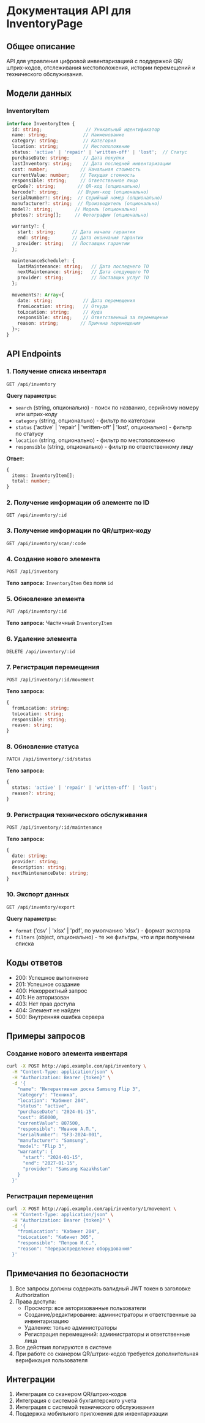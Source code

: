 # Документация API для InventoryPage

## Общее описание
API для управления цифровой инвентаризацией с поддержкой QR/штрих-кодов, отслеживания местоположения, истории перемещений и технического обслуживания.

## Модели данных

### InventoryItem
```typescript
interface InventoryItem {
  id: string;                // Уникальный идентификатор
  name: string;             // Наименование
  category: string;         // Категория
  location: string;         // Местоположение
  status: 'active' | 'repair' | 'written-off' | 'lost';  // Статус
  purchaseDate: string;     // Дата покупки
  lastInventory: string;    // Дата последней инвентаризации
  cost: number;            // Начальная стоимость
  currentValue: number;    // Текущая стоимость
  responsible: string;     // Ответственное лицо
  qrCode?: string;        // QR-код (опционально)
  barcode?: string;       // Штрих-код (опционально)
  serialNumber?: string;  // Серийный номер (опционально)
  manufacturer?: string;  // Производитель (опционально)
  model?: string;        // Модель (опционально)
  photos?: string[];     // Фотографии (опционально)
  
  warranty?: {
    start: string;      // Дата начала гарантии
    end: string;        // Дата окончания гарантии
    provider: string;   // Поставщик гарантии
  };
  
  maintenanceSchedule?: {
    lastMaintenance: string;   // Дата последнего ТО
    nextMaintenance: string;   // Дата следующего ТО
    provider: string;          // Поставщик услуг ТО
  };
  
  movements?: Array<{
    date: string;           // Дата перемещения
    fromLocation: string;   // Откуда
    toLocation: string;     // Куда
    responsible: string;    // Ответственный за перемещение
    reason: string;        // Причина перемещения
  }>;
}
```

## API Endpoints

### 1. Получение списка инвентаря
```
GET /api/inventory
```
**Query параметры:**
- `search` (string, опционально) - поиск по названию, серийному номеру или штрих-коду
- `category` (string, опционально) - фильтр по категории
- `status` ('active' | 'repair' | 'written-off' | 'lost', опционально) - фильтр по статусу
- `location` (string, опционально) - фильтр по местоположению
- `responsible` (string, опционально) - фильтр по ответственному лицу

**Ответ:**
```typescript
{
  items: InventoryItem[];
  total: number;
}
```

### 2. Получение информации об элементе по ID
```
GET /api/inventory/:id
```

### 3. Получение информации по QR/штрих-коду
```
GET /api/inventory/scan/:code
```

### 4. Создание нового элемента
```
POST /api/inventory
```
**Тело запроса:** `InventoryItem` без поля `id`

### 5. Обновление элемента
```
PUT /api/inventory/:id
```
**Тело запроса:** Частичный `InventoryItem`

### 6. Удаление элемента
```
DELETE /api/inventory/:id
```

### 7. Регистрация перемещения
```
POST /api/inventory/:id/movement
```
**Тело запроса:**
```typescript
{
  fromLocation: string;
  toLocation: string;
  responsible: string;
  reason: string;
}
```

### 8. Обновление статуса
```
PATCH /api/inventory/:id/status
```
**Тело запроса:**
```typescript
{
  status: 'active' | 'repair' | 'written-off' | 'lost';
  reason?: string;
}
```

### 9. Регистрация технического обслуживания
```
POST /api/inventory/:id/maintenance
```
**Тело запроса:**
```typescript
{
  date: string;
  provider: string;
  description: string;
  nextMaintenanceDate: string;
}
```

### 10. Экспорт данных
```
GET /api/inventory/export
```
**Query параметры:**
- `format` ('csv' | 'xlsx' | 'pdf', по умолчанию 'xlsx') - формат экспорта
- `filters` (object, опционально) - те же фильтры, что и при получении списка

## Коды ответов
- 200: Успешное выполнение
- 201: Успешное создание
- 400: Некорректный запрос
- 401: Не авторизован
- 403: Нет прав доступа
- 404: Элемент не найден
- 500: Внутренняя ошибка сервера

## Примеры запросов

### Создание нового элемента инвентаря
```bash
curl -X POST http://api.example.com/api/inventory \
  -H "Content-Type: application/json" \
  -H "Authorization: Bearer {token}" \
  -d '{
    "name": "Интерактивная доска Samsung Flip 3",
    "category": "Техника",
    "location": "Кабинет 204",
    "status": "active",
    "purchaseDate": "2024-01-15",
    "cost": 850000,
    "currentValue": 807500,
    "responsible": "Иванов А.П.",
    "serialNumber": "SF3-2024-001",
    "manufacturer": "Samsung",
    "model": "Flip 3",
    "warranty": {
      "start": "2024-01-15",
      "end": "2027-01-15",
      "provider": "Samsung Kazakhstan"
    }
  }'
```

### Регистрация перемещения
```bash
curl -X POST http://api.example.com/api/inventory/1/movement \
  -H "Content-Type: application/json" \
  -H "Authorization: Bearer {token}" \
  -d '{
    "fromLocation": "Кабинет 204",
    "toLocation": "Кабинет 305",
    "responsible": "Петров И.С.",
    "reason": "Перераспределение оборудования"
  }'
```

## Примечания по безопасности
1. Все запросы должны содержать валидный JWT токен в заголовке Authorization
2. Права доступа:
   - Просмотр: все авторизованные пользователи
   - Создание/редактирование: администраторы и ответственные за инвентаризацию
   - Удаление: только администраторы
   - Регистрация перемещений: администраторы и ответственные лица
3. Все действия логируются в системе
4. При работе со сканером QR/штрих-кодов требуется дополнительная верификация пользователя

## Интеграции
1. Интеграция со сканером QR/штрих-кодов
2. Интеграция с системой бухгалтерского учета
3. Интеграция с системой технического обслуживания
4. Поддержка мобильного приложения для инвентаризации 